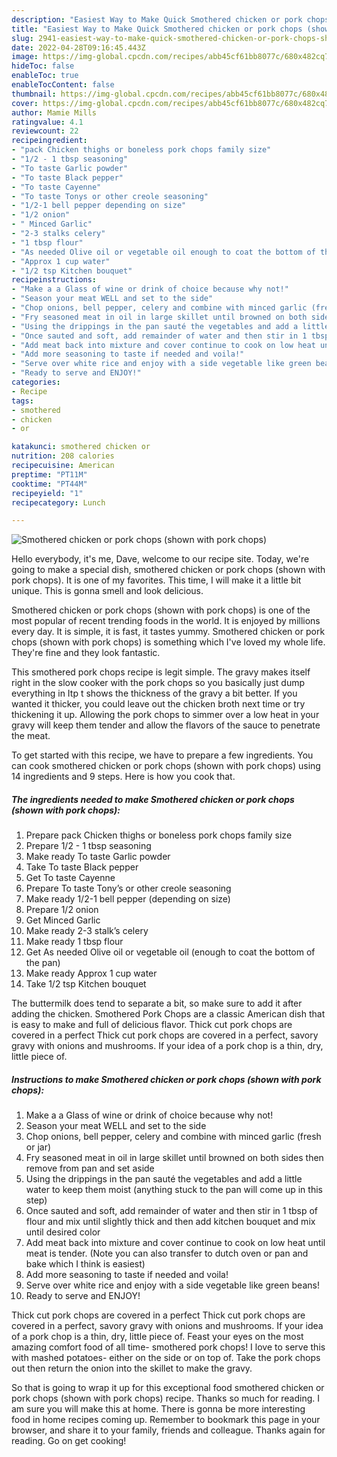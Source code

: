 ```yaml
---
description: "Easiest Way to Make Quick Smothered chicken or pork chops (shown with pork chops)"
title: "Easiest Way to Make Quick Smothered chicken or pork chops (shown with pork chops)"
slug: 2941-easiest-way-to-make-quick-smothered-chicken-or-pork-chops-shown-with-pork-chops
date: 2022-04-28T09:16:45.443Z
image: https://img-global.cpcdn.com/recipes/abb45cf61bb8077c/680x482cq70/smothered-chicken-or-pork-chops-shown-with-pork-chops-recipe-main-photo.jpg
hideToc: false
enableToc: true
enableTocContent: false
thumbnail: https://img-global.cpcdn.com/recipes/abb45cf61bb8077c/680x482cq70/smothered-chicken-or-pork-chops-shown-with-pork-chops-recipe-main-photo.jpg
cover: https://img-global.cpcdn.com/recipes/abb45cf61bb8077c/680x482cq70/smothered-chicken-or-pork-chops-shown-with-pork-chops-recipe-main-photo.jpg
author: Mamie Mills
ratingvalue: 4.1
reviewcount: 22
recipeingredient:
- "pack Chicken thighs or boneless pork chops family size"
- "1/2 - 1 tbsp seasoning"
- "To taste Garlic powder"
- "To taste Black pepper"
- "To taste Cayenne"
- "To taste Tonys or other creole seasoning"
- "1/2-1 bell pepper depending on size"
- "1/2 onion"
- " Minced Garlic"
- "2-3 stalks celery"
- "1 tbsp flour"
- "As needed Olive oil or vegetable oil enough to coat the bottom of the pan"
- "Approx 1 cup water"
- "1/2 tsp Kitchen bouquet"
recipeinstructions:
- "Make a a Glass of wine or drink of choice because why not!"
- "Season your meat WELL and set to the side"
- "Chop onions, bell pepper, celery and combine with minced garlic (fresh or jar)"
- "Fry seasoned meat in oil in large skillet until browned on both sides then remove from pan and set aside"
- "Using the drippings in the pan sauté the vegetables and add a little water to keep them moist (anything stuck to the pan will come up in this step)"
- "Once sauted and soft, add remainder of water and then stir in 1 tbsp of flour and mix until slightly thick and then add kitchen bouquet and mix until desired color"
- "Add meat back into mixture and cover continue to cook on low heat until meat is tender. (Note you can also transfer to dutch oven or pan and bake which I think is easiest)"
- "Add more seasoning to taste if needed and voila!"
- "Serve over white rice and enjoy with a side vegetable like green beans!"
- "Ready to serve and ENJOY!"
categories:
- Recipe
tags:
- smothered
- chicken
- or

katakunci: smothered chicken or 
nutrition: 208 calories
recipecuisine: American
preptime: "PT11M"
cooktime: "PT44M"
recipeyield: "1"
recipecategory: Lunch

---
```



![Smothered chicken or pork chops (shown with pork chops)](https://img-global.cpcdn.com/recipes/abb45cf61bb8077c/680x482cq70/smothered-chicken-or-pork-chops-shown-with-pork-chops-recipe-main-photo.jpg)

Hello everybody, it's me, Dave, welcome to our recipe site. Today, we're going to make a special dish, smothered chicken or pork chops (shown with pork chops). It is one of my favorites. This time, I will make it a little bit unique. This is gonna smell and look delicious.

Smothered chicken or pork chops (shown with pork chops) is one of the most popular of recent trending foods in the world. It is enjoyed by millions every day. It is simple, it is fast, it tastes yummy. Smothered chicken or pork chops (shown with pork chops) is something which I've loved my whole life. They're fine and they look fantastic.

This smothered pork chops recipe is legit simple. The gravy makes itself right in the slow cooker with the pork chops so you basically just dump everything in Itp t shows the thickness of the gravy a bit better. If you wanted it thicker, you could leave out the chicken broth next time or try thickening it up. Allowing the pork chops to simmer over a low heat in your gravy will keep them tender and allow the flavors of the sauce to penetrate the meat.


To get started with this recipe, we have to prepare a few ingredients. You can cook smothered chicken or pork chops (shown with pork chops) using 14 ingredients and 9 steps. Here is how you cook that.

<!--inarticleads1-->

##### The ingredients needed to make Smothered chicken or pork chops (shown with pork chops):

1. Prepare pack Chicken thighs or boneless pork chops family size
1. Prepare 1/2 - 1 tbsp seasoning
1. Make ready To taste Garlic powder
1. Take To taste Black pepper
1. Get To taste Cayenne
1. Prepare To taste Tony’s or other creole seasoning
1. Make ready 1/2-1 bell pepper (depending on size)
1. Prepare 1/2 onion
1. Get  Minced Garlic
1. Make ready 2-3 stalk’s celery
1. Make ready 1 tbsp flour
1. Get As needed Olive oil or vegetable oil (enough to coat the bottom of the pan)
1. Make ready Approx 1 cup water
1. Take 1/2 tsp Kitchen bouquet


The buttermilk does tend to separate a bit, so make sure to add it after adding the chicken. Smothered Pork Chops are a classic American dish that is easy to make and full of delicious flavor. Thick cut pork chops are covered in a perfect Thick cut pork chops are covered in a perfect, savory gravy with onions and mushrooms. If your idea of a pork chop is a thin, dry, little piece of. 

<!--inarticleads2-->

##### Instructions to make Smothered chicken or pork chops (shown with pork chops):

1. Make a a Glass of wine or drink of choice because why not!
1. Season your meat WELL and set to the side
1. Chop onions, bell pepper, celery and combine with minced garlic (fresh or jar)
1. Fry seasoned meat in oil in large skillet until browned on both sides then remove from pan and set aside
1. Using the drippings in the pan sauté the vegetables and add a little water to keep them moist (anything stuck to the pan will come up in this step)
1. Once sauted and soft, add remainder of water and then stir in 1 tbsp of flour and mix until slightly thick and then add kitchen bouquet and mix until desired color
1. Add meat back into mixture and cover continue to cook on low heat until meat is tender. (Note you can also transfer to dutch oven or pan and bake which I think is easiest)
1. Add more seasoning to taste if needed and voila!
1. Serve over white rice and enjoy with a side vegetable like green beans!
1. Ready to serve and ENJOY!

Thick cut pork chops are covered in a perfect Thick cut pork chops are covered in a perfect, savory gravy with onions and mushrooms. If your idea of a pork chop is a thin, dry, little piece of. Feast your eyes on the most amazing comfort food of all time- smothered pork chops! I love to serve this with mashed potatoes- either on the side or on top of. Take the pork chops out then return the onion into the skillet to make the gravy. 

So that is going to wrap it up for this exceptional food smothered chicken or pork chops (shown with pork chops) recipe. Thanks so much for reading. I am sure you will make this at home. There is gonna be more interesting food in home recipes coming up. Remember to bookmark this page in your browser, and share it to your family, friends and colleague. Thanks again for reading. Go on get cooking!
